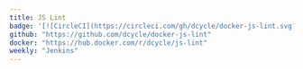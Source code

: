 ```yaml
---
title: JS Lint
badge: '[![CircleCI](https://circleci.com/gh/dcycle/docker-js-lint.svg?style=svg)](https://circleci.com/gh/dcycle/docker-js-lint)'
github: "https://github.com/dcycle/docker-js-lint"
docker: "https://hub.docker.com/r/dcycle/js-lint"
weekly: "Jenkins"
---
```


